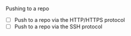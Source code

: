 Pushing to a repo
  - [ ] Push to a repo via the HTTP/HTTPS protocol
  - [ ] Push to a repo via the SSH protocol

